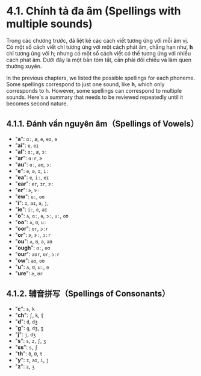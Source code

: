 # 4.1. Chính tả đa âm (Spellings with multiple sounds)

Trong các chương trước, đã liệt kê các cách viết tương ứng với mỗi âm vị. Có một số cách viết chỉ tương ứng với một cách phát âm, chẳng hạn như, **h** chỉ tương ứng với <span class="pho">h</span>; nhưng có một số cách viết có thể tương ứng với nhiều cách phát âm. Dưới đây là một bản tóm tắt, cần phải đối chiếu và làm quen thường xuyên.

In the previous chapters, we listed the possible spellings for each phoneme. Some spellings correspond to just one sound, like **h**, which only corresponds to <span class="pho">h</span>. However, some spellings can correspond to multiple sounds. Here's a summary that needs to be reviewed repeatedly until it becomes second nature.

## 4.1.1. Đánh vần nguyên âm（Spellings of Vowels）

- "**a**": `ɑː`, `æ`, `e`, `eɪ`, `ə`
- "**ai**": `e`, `eɪ`
- "**al**": `ɑː`, `æ`, `ɔː`
- "**ar**": `ɑːr`, `ɚ`
- "**au**": `ɑː`, `aʊ`, `ɔː`
- "**e**": `e`, `ə`, `ɪ`, `iː`
- "**ea**": `e`, `iː`, `eɪ`
- "**ear**": `er`, `ɪr`, `ɝː`
- "**er**": `ɚ`, `ɝː`
- "**ew**": `uː`, `oʊ`
- "**i**": `ɪ`, `aɪ`, `ə`, `j`,
- "**ie**": `iː`, `e`, `aɪ`
- "**o**": `ʌ`, `ɑː`, `ə`, `ɔː`, `uː`, `oʊ`
- "**oo**": `ʌ`, `ʊ`, `uː`
- "**oor**": `ʊr`, `ɔːr`
- "**or**": `ɚ`, `ɝː`, `ɔːr`
- "**ou**": `ʌ`, `ʊ`, `ə`, `aʊ`
- "**ough**": `ɑː`, `oʊ`
- "**our**": `aʊr`, `ʊr`, `ɔːr`
- "**ow**": `aʊ`, `oʊ`
- "**u**": `ʌ`, `ʊ`, `uː`, `ə`
- "**ure**": `ɚ`, `ʊr`

## 4.1.2. 辅音拼写（Spellings of Consonants）

- "**c**": `s`, `k`
- "**ch**": `ʃ`, `k`, `ʧ`
- "**d**": `d`, `dʒ`
- "**g**": `g`, `dʒ`, `ʒ`
- "**j**": `j`, `dʒ`
- "**s**": `s`, `z`, `ʃ`, `ʒ`
- "**ss**": `s`, `ʃ`
- "**th**": `ð`, `θ`, `t`
- "**y**": `ɪ`, `aɪ`, `i`, `j`
- "**z**": `z`, `ʒ`
